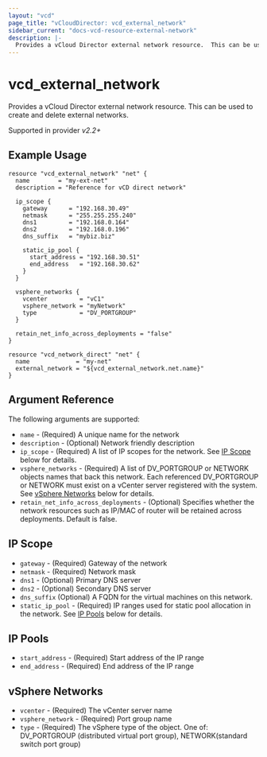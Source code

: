 ```yaml
---
layout: "vcd"
page_title: "vCloudDirector: vcd_external_network"
sidebar_current: "docs-vcd-resource-external-network"
description: |-
  Provides a vCloud Director external network resource.  This can be used to create and delete external networks.
---
```


# vcd\_external\_network

Provides a vCloud Director external network resource.  This can be used to create and delete external networks.

Supported in provider *v2.2+*

## Example Usage

```hcl
resource "vcd_external_network" "net" {
  name        = "my-ext-net"
  description = "Reference for vCD direct network"

  ip_scope {
    gateway      = "192.168.30.49"
    netmask      = "255.255.255.240"
    dns1         = "192.168.0.164"
    dns2         = "192.168.0.196"
    dns_suffix   = "mybiz.biz"

    static_ip_pool {
      start_address = "192.168.30.51"
      end_address   = "192.168.30.62"
    }
  }

  vsphere_networks {
    vcenter         = "vC1"
    vsphere_network = "myNetwork"
    type            = "DV_PORTGROUP"
  }

  retain_net_info_across_deployments = "false"
}

resource "vcd_network_direct" "net" {
  name             = "my-net"
  external_network = "${vcd_external_network.net.name}"
}
```

## Argument Reference

The following arguments are supported:

* `name` - (Required) A unique name for the network
* `description` - (Optional) Network friendly description
* `ip_scope` - (Required) A list of IP scopes for the network.  See [IP Scope](#ipscope) below for details.
* `vsphere_networks` - (Required) A list of DV_PORTGROUP or NETWORK objects names that back this network. Each referenced DV_PORTGROUP or NETWORK must exist on a vCenter server registered with the system.  See [vSphere Networks](#vspherenetworks) below for details.
* `retain_net_info_across_deployments` - (Optional) Specifies whether the network resources such as IP/MAC of router will be retained across deployments. Default is false.

<a id="ipscope"></a>
## IP Scope

* `gateway` - (Required) Gateway of the network
* `netmask` - (Required) Network mask
* `dns1` - (Optional) Primary DNS server
* `dns2` - (Optional) Secondary DNS server
* `dns_suffix` (Optional) A FQDN for the virtual machines on this network.
* `static_ip_pool` - (Required) IP ranges used for static pool allocation in the network.  See [IP Pools](#ip-pools) below for details.

<a id="ip-pools"></a>
## IP Pools

* `start_address` - (Required) Start address of the IP range
* `end_address` - (Required) End address of the IP range

<a id="vspherenetworks"></a>
## vSphere Networks

* `vcenter` - (Required) The vCenter server name
* `vsphere_network` - (Required) Port group name
* `type` - (Required) The vSphere type of the object. One of: DV_PORTGROUP (distributed virtual port group), NETWORK(standard switch port group)
